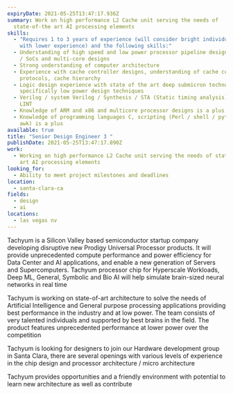 ```yaml
---
expiryDate: 2021-05-25T13:47:17.936Z
summary: Work on high performance L2 Cache unit serving the needs of
  state-of-the art AI processing elements
skills:
  - "Requires 1 to 3 years of experience (will consider bright individuals even
    with lower experience) and the following skills:"
  - Understanding of high speed and low power processor pipeline designs / ASICs
    / SoCs and multi-core designs
  - Strong understanding of computer architecture
  - Experience with cache controller designs, understanding of cache coherency
    protocols, cache hierarchy
  - Logic design experience with state of the art deep submicron technologies
    specifically low power design techniques
  - Verilog / system Verilog / Synthesis / STA (Static timing analysis) / CDC /
    LINT
  - Knowledge of ARM and x86 and multicore processor designs is a plus
  - Knowledge of programming languages C, scripting (Perl / shell / python /
    awk) is a plus
available: true
title: "Senior Design Engineer 3 "
publishDate: 2021-05-25T13:47:17.890Z
work:
  - Working on high performance L2 Cache unit serving the needs of state-of-the
    art AI processing elements
looking_for:
  - Ability to meet project milestones and deadlines
location:
  - santa-clara-ca
fields:
  - design
  - ai
locations:
  - las vegas nv
---
```

Tachyum is a Silicon Valley based semiconductor startup company developing disruptive new Prodigy Universal Processor products. It will provide unprecedented compute performance and power efficiency for Data Center and AI applications, and enable a new generation of Servers and Supercomputers. Tachyum processor chip for Hyperscale Workloads, Deep ML, General, Symbolic and Bio AI will help simulate brain-sized neural networks in real time

Tachyum is working on state-of-art architecture to solve the needs of Artificial Intelligence and General purpose processing applications providing best performance in the industry and at low power. The team consists of very talented individuals and supported by best brains in the field. The product features unprecedented performance at lower power over the competition

Tachyum is looking for designers to join our Hardware development group in Santa Clara, there are several openings with various levels of experience in the chip design and processor architecture / micro architecture

Tachyum provides opportunities and a friendly environment with potential to learn new architecture as well as contribute
